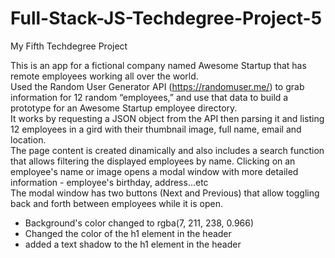 # Full-Stack-JS-Techdegree-Project-5
 My Fifth Techdegree Project

 This is an app for a fictional company named Awesome Startup that has remote employees working all over the world.  
 Used the Random User Generator API (https://randomuser.me/) to grab information for 12 random “employees,” and use that data to build a prototype for an Awesome Startup employee directory.  
 It works by requesting a JSON object from the API then parsing it and listing 12 employees in a gird with their thumbnail image, full name, email and location.  
 The page content is created dinamically and also includes a search function that allows filtering the displayed employees by name.
 Clicking on an employee's name or image opens a modal window with more detailed information - employee's birthday, address...etc  
 The modal window has two buttons (Next and Previous) that allow toggling back and forth between employees while it is open.


* Background's color changed to rgba(7, 211, 238, 0.966)
* Changed the color of the h1 element in the header
* added a text shadow to the h1 element in the header